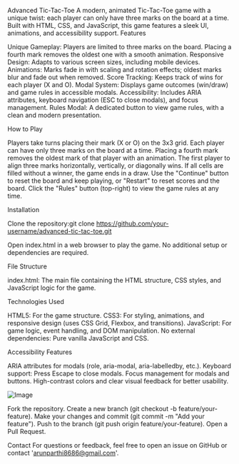 Advanced Tic-Tac-Toe
A modern, animated Tic-Tac-Toe game with a unique twist: each player can only have three marks on the board at a time. Built with HTML, CSS, and JavaScript, this game features a sleek UI, animations, and accessibility support.
Features

Unique Gameplay: Players are limited to three marks on the board. Placing a fourth mark removes the oldest one with a smooth animation.
Responsive Design: Adapts to various screen sizes, including mobile devices.
Animations: Marks fade in with scaling and rotation effects; oldest marks blur and fade out when removed.
Score Tracking: Keeps track of wins for each player (X and O).
Modal System: Displays game outcomes (win/draw) and game rules in accessible modals.
Accessibility: Includes ARIA attributes, keyboard navigation (ESC to close modals), and focus management.
Rules Modal: A dedicated button to view game rules, with a clean and modern presentation.

How to Play

Players take turns placing their mark (X or O) on the 3x3 grid.
Each player can have only three marks on the board at a time.
Placing a fourth mark removes the oldest mark of that player with an animation.
The first player to align three marks horizontally, vertically, or diagonally wins.
If all cells are filled without a winner, the game ends in a draw.
Use the "Continue" button to reset the board and keep playing, or "Restart" to reset scores and the board.
Click the "Rules" button (top-right) to view the game rules at any time.

Installation

Clone the repository:git clone https://github.com/your-username/advanced-tic-tac-toe.git


Open index.html in a web browser to play the game. No additional setup or dependencies are required.

File Structure

index.html: The main file containing the HTML structure, CSS styles, and JavaScript logic for the game.

Technologies Used

HTML5: For the game structure.
CSS3: For styling, animations, and responsive design (uses CSS Grid, Flexbox, and transitions).
JavaScript: For game logic, event handling, and DOM manipulation.
No external dependencies: Pure vanilla JavaScript and CSS.

Accessibility Features

ARIA attributes for modals (role, aria-modal, aria-labelledby, etc.).
Keyboard support: Press Escape to close modals.
Focus management for modals and buttons.
High-contrast colors and clear visual feedback for better usability.


![Image](https://github.com/user-attachments/assets/def08391-a2da-48d4-ae44-f475a11aa27b)


Fork the repository.
Create a new branch (git checkout -b feature/your-feature).
Make your changes and commit (git commit -m "Add your feature").
Push to the branch (git push origin feature/your-feature).
Open a Pull Request.

Contact
For questions or feedback, feel free to open an issue on GitHub or contact 'arunparthi8686@gmail.com'.
